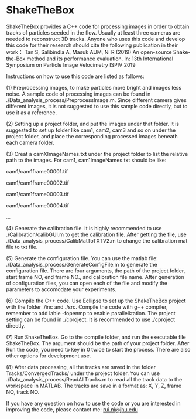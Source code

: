 # ShakeTheBox

ShakeTheBox provides a C++ code for processing images in order to obtain tracks of particles seeded in the flow. Usually at least three cameras are needed to reconstruct 3D tracks. Anyone who uses this code and develop this code for their research should cite the following publication in their work：
Tan S, Salibindla A, Masuk AUM, Ni R (2019) An open-source Shake-the-Box method and its performance evaluation. In: 13th International Symposium on Particle Image Velocimetry  ISPIV 2019

Instructions on how to use this code are listed as follows:

(1) Preprocessing images, to make particles more bright and images less noise. A sample code of processing images can be found in  ./Data_analysis_process/PreprocessImage.m. Since different camera gives different images, it is not suggested to use this sample code directly, but to use it as a reference.

(2) Setting up a project folder, and put the images under that folder. It is suggested to set up folder like cam1, cam2, cam3 and so on under the project folder, and place the corresponding processed images beneath each camera folder.

(3) Creat a camXImageNames.txt under the project folder to list the relative path to the images. For cam1, cam1ImageNames.txt should be like:

cam1/cam1frame00001.tif

cam1/cam1frame00002.tif

cam1/cam1frame00003.tif

cam1/cam1frame00004.tif

...

(4) Generate the calibration file. It is highly recommended to use ./Calibration/calibGUI.m to get the calibration file. After getting the file, use ./Data_analysis_process/CalibMatToTXTV2.m to change the calibration mat file to txt file.

(5) Generate the configuration file. You can use the matlab file: ./Data_analysis_process/GenerateConfigFile.m to generate the configuration file. There are four arguments, the path of the project folder, start frame NO, end frame NO., and calibration file name. After generation of configuration files, you can open each of the file and modify the parameters to accomodate your experiments.

(6) Compile the C++ code. Use Ecllipse to set up the ShakeTheBox project with the folder ./inc and ./src. Compile the code with g++ compiler, remember to add lable -fopenmp to enable parallelization. The project setting can be found in ./cproject. It is recommended to use ./cproject directly.

(7) Run ShakeTheBox. Go to the compile folder, and run the executable file ShakeTheBox. The argument should be the path of your project folder. After Run the code, you need to key in 0 twice to start the process. There are also other options for development use. 

(8) After data processing, all the tracks are saved in the folder Tracks/ConvergedTracks/ under the project folder. You can use ./Data_analysis_process/ReadAllTracks.m to read all the track data to the workspace in MATLAB. The tracks are save in a format as: X, Y, Z, frame NO, track NO.

If you have any question on how to use the code or you are interested in improving the code, please contact me: rui.ni@jhu.edu
